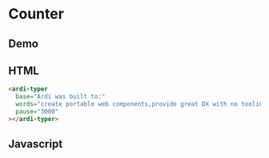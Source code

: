 # Counter

## Demo

<ardi-typer base="Ardi was built to:" words="provide great DX with no tooling,work with every framework,break free from frameworks,create portable components,work anywhere" pause="3000"></ardi-typer>

## HTML

```html
<ardi-typer
  base="Ardi was built to:"
  words="create portable web components,provide great DX with no tooling,work with every framework,break free from frameworks"
  pause="3000"
></ardi-typer>
```

## Javascript

[](../components/typer.js ':include')
